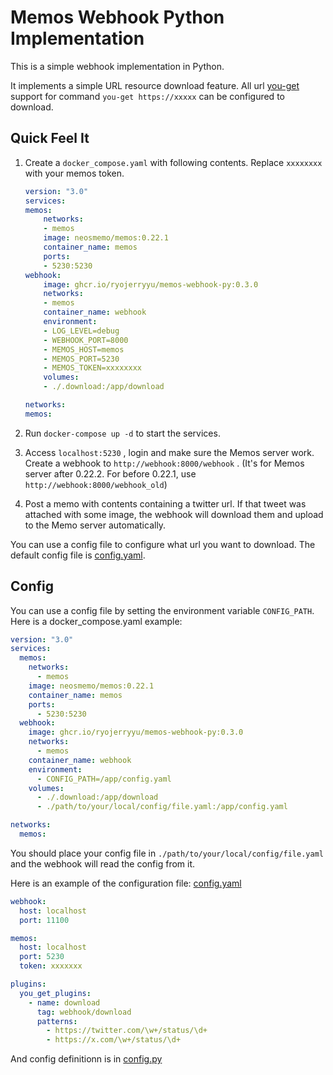 # Memos Webhook Python Implementation

This is a simple webhook implementation in Python.

It implements a simple URL resource download feature. All url [you-get](https://github.com/soimort/you-get) support for command `you-get https://xxxxx` can be configured to download. 

## Quick Feel It

1. Create a `docker_compose.yaml` with following contents. Replace `xxxxxxxx` with your memos token.

    ```yaml
    version: "3.0"
    services:
    memos:
        networks:
        - memos
        image: neosmemo/memos:0.22.1
        container_name: memos
        ports:
        - 5230:5230
    webhook:
        image: ghcr.io/ryojerryyu/memos-webhook-py:0.3.0
        networks:
        - memos
        container_name: webhook
        environment:
        - LOG_LEVEL=debug
        - WEBHOOK_PORT=8000
        - MEMOS_HOST=memos
        - MEMOS_PORT=5230
        - MEMOS_TOKEN=xxxxxxxx
        volumes:
        - ./.download:/app/download

    networks:
    memos:
    ```

2. Run `docker-compose up -d` to start the services.

3. Access `localhost:5230` , login and make sure the Memos server work. Create a webhook to `http://webhook:8000/webhook` . (It's for Memos server after 0.22.2. For before 0.22.1, use `http://webhook:8000/webhook_old`)

4. Post a memo with contents containing a twitter url. If that tweet was attached with some image, the webhook will download them and upload to the Memo server automatically.

You can use a config file to configure what url you want to download. The default config file is [config.yaml](example/config.yaml).


## Config

You can use a config file by setting the environment variable `CONFIG_PATH`. Here is a docker_compose.yaml example:

```yaml
version: "3.0"
services:
  memos:
    networks:
      - memos
    image: neosmemo/memos:0.22.1
    container_name: memos
    ports:
      - 5230:5230
  webhook:
    image: ghcr.io/ryojerryyu/memos-webhook-py:0.3.0
    networks:
      - memos
    container_name: webhook
    environment:
      - CONFIG_PATH=/app/config.yaml
    volumes:
      - ./.download:/app/download
      - ./path/to/your/local/config/file.yaml:/app/config.yaml

networks:
  memos:
```

You should place your config file in `./path/to/your/local/config/file.yaml` and the webhook will read the config from it.

Here is an example of the configuration file: [config.yaml](example/config.yaml)

```yaml
webhook:
  host: localhost
  port: 11100

memos:
  host: localhost
  port: 5230
  token: xxxxxxx

plugins:
  you_get_plugins:
    - name: download
      tag: webhook/download
      patterns:
        - https://twitter.com/\w+/status/\d+
        - https://x.com/\w+/status/\d+
```

And config definitionn is in [config.py](src/dependencies/config.py)

